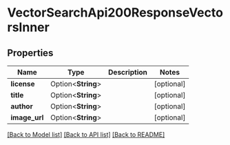 # VectorSearchApi200ResponseVectorsInner

## Properties

Name | Type | Description | Notes
------------ | ------------- | ------------- | -------------
**license** | Option<**String**> |  | [optional]
**title** | Option<**String**> |  | [optional]
**author** | Option<**String**> |  | [optional]
**image_url** | Option<**String**> |  | [optional]

[[Back to Model list]](../README.md#documentation-for-models) [[Back to API list]](../README.md#documentation-for-api-endpoints) [[Back to README]](../README.md)


